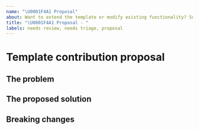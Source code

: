 ```yaml
---
name: "\U0001F4A1 Proposal"
about: Want to extend the template or modify existing functionality? Send us a proposal
title: "\U0001F4A1 Proposal - "
labels: needs review, needs triage, proposal
---
```


<!--
🎉❤️ Thank you for taking time to contribute to the template! ❤️🎉
Please use this template to propose a change you'd like to make
-->

# Template contribution proposal

## The problem

<!--
Start with the describing the problem you want to solve
-->

## The proposed solution

<!--
Detail the solution you're proposing to the problem above
-->

## Breaking changes

<!--
Are there any breaking changes with this proposal? If so, please detail them here
-->
